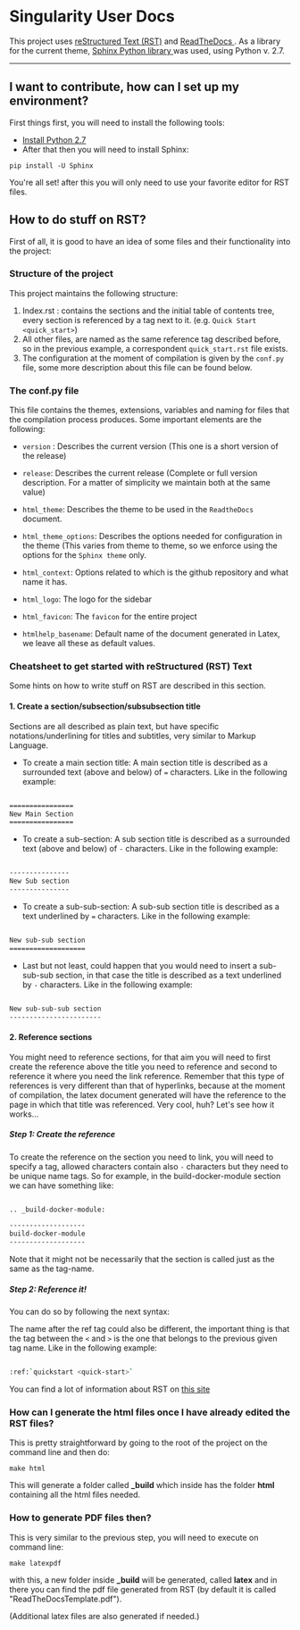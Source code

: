 # Singularity User Docs

This project uses <a href="http://docutils.sourceforge.net/rst.html"> reStructured Text (RST)</a> and <a href="https://readthedocs.org/">ReadTheDocs </a> . As a library for the current theme,  <a href="https://pypi.org/project/Sphinx/" alt="PyPI">Sphinx Python library </a> was used, using Python v. 2.7.
**********************************************************************************************************************************************************************************************************************************************************************************************************************************************************************
## I want to contribute, how can I set up my environment? ###


First things first, you will need to install the following tools:

- <a href="https://www.python.org/download/releases/2.7/">Install Python 2.7</a> 
- After that then you will need to install Sphinx:
  
```
pip install -U Sphinx
```

You're all set! after this you will only need to use your favorite editor for RST files.

## How to do stuff on RST? ### 

First of all, it is good to have an idea of some files and their functionality into the project:

### **Structure of the project**

This project maintains the following structure:

1. Index.rst : contains the sections and the initial table of contents tree, every section is referenced by a tag next to it. (e.g. ``Quick Start <quick_start>``)
2. All other files, are named as the same reference tag described before, so in the previous example, a correspondent ``quick_start.rst`` file exists.
3. The configuration at the moment of compilation is given by the ``conf.py`` file, some more description about this file can be found below.

### **The conf.py file**

This file contains the themes, extensions, variables and naming for files that the compilation process produces. Some important elements are the following:

- ``version`` : Describes the current version (This one is a short version of the release)
- ``release``: Describes the current release (Complete or full version description. For a matter of simplicity we maintain both at the same value)

- ``html_theme``: Describes the theme to be used in the ``ReadtheDocs`` document.
- ``html_theme_options``: Describes the options needed for configuration in the theme (This varies from theme to theme, so we enforce using the options for the ``Sphinx theme`` only.
- ``html_context``: Options related to which is the github repository and what name it has.
- ``html_logo``: The logo for the sidebar 
- ``html_favicon``: The ``favicon`` for the entire project
- ``htmlhelp_basename``: Default name of the document generated in Latex, we leave all these as default values.

### **Cheatsheet to get started with reStructured (RST) Text**

Some hints on how to write stuff on RST are described in this section.

#### **1. Create a section/subsection/subsubsection title**

Sections are all described as plain text, but have specific notations/underlining for titles and subtitles, very similar to Markup Language.

- To create a main section title: A main section title is described as a surrounded text (above and below) of ``=`` characters. Like in the following example:

```sh

================
New Main Section
================

```

- To create a sub-section: A sub section title is described as a surrounded text (above and below) of ``-`` characters. Like in the following example:

```sh

---------------
New Sub section
---------------

```

- To create a sub-sub-section: A sub-sub section title is described as a text underlined by ``=`` characters. Like in the following example:


```sh

New sub-sub section
===================

```

- Last but not least, could happen that you would need to insert a sub-sub-sub section, in that case the title is described as a text underlined by ``-`` characters. Like in the following example:


```sh

New sub-sub-sub section
-----------------------

```

#### **2. Reference sections**

You might need to reference sections, for that aim you will need to first create the reference above the title you need to reference and second to reference it where you need the link reference. Remember that this type of references is very different than that of hyperlinks, because at the moment of compilation, the latex document generated will have the reference to the page in which that title was referenced. Very cool, huh? Let's see how it works...

##### **Step 1: Create the reference**

To create the reference on the section you need to link, you will need to specify a tag, allowed characters contain also ``-`` characters but they need to be unique name tags. So for example, in the build-docker-module section we can have something like:  

```sh

.. _build-docker-module:

-------------------
build-docker-module
-------------------


```

Note that it might not be necessarily that the section is called just as the same as the tag-name.

##### **Step 2: Reference it!**

You can do so by following the next syntax:

The name after the ref tag could also be different, the important thing is that the tag between the ``<`` and ``>`` is the one that belongs to the previous given tag name. Like in the following example:

```sh

:ref:`quickstart <quick-start>`


```



You can find a lot of information about RST on <a href="http://docutils.sourceforge.net/docs/ref/rst/restructuredtext.html">this site</a>

### How can I generate the html files once I have already edited the RST files? ### 

This is pretty straightforward by going to the root of the project on the command line and then do:

```
make html
```
This will generate a folder called **_build** which inside has the folder **html** containing all the html files needed.

### How to generate PDF files then? ### 

This is very similar to the previous step, you will need to execute on command line:

```
make latexpdf
```
with this, a new folder inside **_build** will be generated, called **latex** and in there you can find the pdf file generated from RST (by default it is called "ReadTheDocsTemplate.pdf").

(Additional latex files are also generated if needed.)




